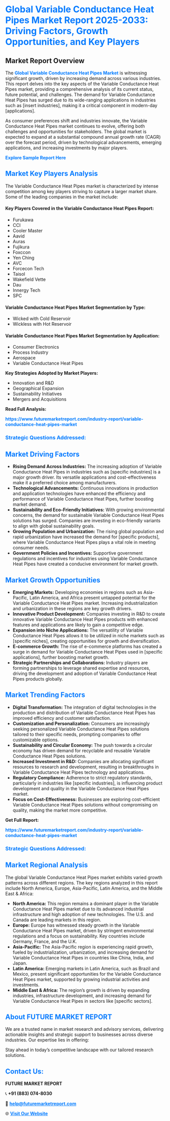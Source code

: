 <h1 style="color: #007BFF;">Global Variable Conductance Heat Pipes Market Report 2025-2033: Driving Factors, Growth Opportunities, and Key Players</h1>

<section id="overview">
<h2>Market Report Overview</h2>
<p>The <a href="https://www.futuremarketreport.com/industry-report/variable-conductance-heat-pipes-market" style="color: #007BFF; text-decoration: none;"><strong>Global Variable Conductance Heat Pipes Market</strong></a> is witnessing significant growth, driven by increasing demand across various industries. This report delves into the key aspects of the Variable Conductance Heat Pipes market, providing a comprehensive analysis of its current status, future potential, and challenges. The demand for Variable Conductance Heat Pipes has surged due to its wide-ranging applications in industries such as [insert industries], making it a critical component in modern-day [applications].</p>
<p>As consumer preferences shift and industries innovate, the Variable Conductance Heat Pipes market continues to evolve, offering both challenges and opportunities for stakeholders. The global market is expected to expand at a substantial compound annual growth rate (CAGR) over the forecast period, driven by technological advancements, emerging applications, and increasing investments by major players.</p>
</section>

<section id="overview">
<p><a href="https://www.futuremarketreport.com/request-sample/reportId=111270" style="color: #007BFF; text-decoration: none;"><strong>Explore Sample Report Here</strong></a></p>
</section>

<section id="key-players">
<h2 style="color: #007BFF;">Market Key Players Analysis</h2>
<p>The Variable Conductance Heat Pipes market is characterized by intense competition among key players striving to capture a larger market share. Some of the leading companies in the market include:</p>
<h4>Key Players Covered in the Variable Conductance Heat Pipes Report:</h4>
<ul><li>Furukawa</li><li>CCI</li><li>Cooler Master</li><li>Aavid</li><li>Auras</li><li>Fujikura</li><li>Foxccon</li><li>Yen Ching</li><li>AVC</li><li>Forcecon Tech</li><li>Taisol</li><li>Wakefield Vette</li><li>Dau</li><li>Innergy Tech</li><li>SPC</li></ul>
<h4>Variable Conductance Heat Pipes Market Segmentation by Type:</h4>
<ul><li>Wicked with Cold Reservoir</li><li>Wickless with Hot Reservoir</li></ul>

<h4>Variable Conductance Heat Pipes Market Segmentation by Application:</h4>
<ul><li>Consumer Electronics</li><li>Process Industry</li><li>Aerospace</li><li>Variable Conductance Heat Pipes</li></ul>
<p><strong>Key Strategies Adopted by Market Players:</strong></p>
<ul>
<li>Innovation and R&D</li>
<li>Geographical Expansion</li>
<li>Sustainability Initiatives</li>
<li>Mergers and Acquisitions</li>
</ul>
</section>

<section>
<p><strong>Read Full Analysis: </strong></p><a href="https://www.futuremarketreport.com/industry-report/variable-conductance-heat-pipes-market" style="color: #007BFF; text-decoration: none;"><strong>https://www.futuremarketreport.com/industry-report/variable-conductance-heat-pipes-market</strong></a>
<h3 style="color: #007BFF;">Strategic Questions Addressed:</h3>
</section>

<section id="driving-factors">
<h2 style="color: #007BFF;">Market Driving Factors</h2>
<ul>
<li><strong>Rising Demand Across Industries:</strong> The increasing adoption of Variable Conductance Heat Pipes in industries such as [specific industries] is a major growth driver. Its versatile applications and cost-effectiveness make it a preferred choice among manufacturers.</li>
<li><strong>Technological Advancements:</strong> Continuous innovations in production and application technologies have enhanced the efficiency and performance of Variable Conductance Heat Pipes, further boosting market demand.</li>
<li><strong>Sustainability and Eco-Friendly Initiatives:</strong> With growing environmental concerns, the demand for sustainable Variable Conductance Heat Pipes solutions has surged. Companies are investing in eco-friendly variants to align with global sustainability goals.</li>
<li><strong>Growing Population and Urbanization:</strong> The rising global population and rapid urbanization have increased the demand for [specific products], where Variable Conductance Heat Pipes plays a vital role in meeting consumer needs.</li>
<li><strong>Government Policies and Incentives:</strong> Supportive government regulations and incentives for industries using Variable Conductance Heat Pipes have created a conducive environment for market growth.</li>
</ul>
</section>

<section id="growth-opportunities">
<h2 style="color: #007BFF;">Market Growth Opportunities</h2>
<ul>
<li><strong>Emerging Markets:</strong> Developing economies in regions such as Asia-Pacific, Latin America, and Africa present untapped potential for the Variable Conductance Heat Pipes market. Increasing industrialization and urbanization in these regions are key growth drivers.</li>
<li><strong>Innovative Product Development:</strong> Companies investing in R&D to create innovative Variable Conductance Heat Pipes products with enhanced features and applications are likely to gain a competitive edge.</li>
<li><strong>Expansion into Niche Applications:</strong> The versatility of Variable Conductance Heat Pipes allows it to be utilized in niche markets such as [specific niches], creating opportunities for growth and diversification.</li>
<li><strong>E-commerce Growth:</strong> The rise of e-commerce platforms has created a surge in demand for Variable Conductance Heat Pipes used in [specific applications], further boosting market growth.</li>
<li><strong>Strategic Partnerships and Collaborations:</strong> Industry players are forming partnerships to leverage shared expertise and resources, driving the development and adoption of Variable Conductance Heat Pipes products globally.</li>
</ul>
</section>

<section id="trending-factors">
<h2 style="color: #007BFF;">Market Trending Factors</h2>
<ul>
<li><strong>Digital Transformation:</strong> The integration of digital technologies in the production and distribution of Variable Conductance Heat Pipes has improved efficiency and customer satisfaction.</li>
<li><strong>Customization and Personalization:</strong> Consumers are increasingly seeking personalized Variable Conductance Heat Pipes solutions tailored to their specific needs, prompting companies to offer customizable options.</li>
<li><strong>Sustainability and Circular Economy:</strong> The push towards a circular economy has driven demand for recyclable and reusable Variable Conductance Heat Pipes solutions.</li>
<li><strong>Increased Investment in R&D:</strong> Companies are allocating significant resources to research and development, resulting in breakthroughs in Variable Conductance Heat Pipes technology and applications.</li>
<li><strong>Regulatory Compliance:</strong> Adherence to strict regulatory standards, particularly in industries like [specific industries], is influencing product development and quality in the Variable Conductance Heat Pipes market.</li>
<li><strong>Focus on Cost-Effectiveness:</strong> Businesses are exploring cost-efficient Variable Conductance Heat Pipes solutions without compromising on quality, making the market more competitive.</li>
</ul>
</section>

<section>
<p><strong>Get Full Report: </strong></p><a href="https://www.futuremarketreport.com/industry-report/variable-conductance-heat-pipes-market" style="color: #007BFF; text-decoration: none;"><strong>https://www.futuremarketreport.com/industry-report/variable-conductance-heat-pipes-market</strong></a>
<h3 style="color: #007BFF;">Strategic Questions Addressed:</h3>
</section>


<section id="regional-analysis">
<h2 style="color: #007BFF;">Market Regional Analysis</h2>
<p>The global Variable Conductance Heat Pipes market exhibits varied growth patterns across different regions. The key regions analyzed in this report include North America, Europe, Asia-Pacific, Latin America, and the Middle East & Africa:</p>
<ul>
<li><strong>North America:</strong> This region remains a dominant player in the Variable Conductance Heat Pipes market due to its advanced industrial infrastructure and high adoption of new technologies. The U.S. and Canada are leading markets in this region.</li>
<li><strong>Europe:</strong> Europe has witnessed steady growth in the Variable Conductance Heat Pipes market, driven by stringent environmental regulations and a focus on sustainability. Key countries include Germany, France, and the U.K.</li>
<li><strong>Asia-Pacific:</strong> The Asia-Pacific region is experiencing rapid growth, fueled by industrialization, urbanization, and increasing demand for Variable Conductance Heat Pipes in countries like China, India, and Japan.</li>
<li><strong>Latin America:</strong> Emerging markets in Latin America, such as Brazil and Mexico, present significant opportunities for the Variable Conductance Heat Pipes market, supported by growing industrial activities and investments.</li>
<li><strong>Middle East & Africa:</strong> The region’s growth is driven by expanding industries, infrastructure development, and increasing demand for Variable Conductance Heat Pipes in sectors like [specific sectors].</li>
</ul>
</section>

<footer>
<h2 style="color: #007BFF;">About FUTURE MARKET REPORT</h2>
<p>We are a trusted name in market research and advisory services, delivering actionable insights and strategic support to businesses across diverse industries. Our expertise lies in offering:</p>

<p>Stay ahead in today’s competitive landscape with our tailored research solutions.</p>

<h2 style="color: #007BFF;">Contact Us:</h2>
<p><strong>FUTURE MARKET REPORT</strong></p>
<p>📞 <strong>+91 (883) 074-8030</strong></p>
<p>📧 <strong><a href="mailto:help@futuremarketreport.com" style="color: #007BFF;">help@futuremarketreport.com</a></strong></p>
<p>🌐 <strong><a href="https://www.futuremarketreport.com/" style="color: #007BFF;">Visit Our Website</a></strong></p>
</footer>